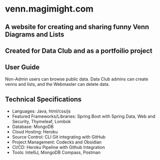 # venn.magimight.com
## A website for creating and sharing funny Venn Diagrams and Lists
## Created for Data Club and as a portfoilio project

## User Guide

Non-Admin users can browse public data. Data Club admins can create venns and lists, and the Webmaster can delete data.

## Technical Specifications
- Languages: Java, html/css/js
- Featured Frameworks/Libraries: Spring Boot with Spring Data, Web and Security, Thymeleaf, Lombok
- Database: MongoDB
- Cloud Hosting: Heroku
- Source Control: CLI Git integrating with GitHub
- Project Management: Codecks and Obsidian
- CI/CD: Heroku Pipeline with Github Integration
- Tools: IntelliJ, MongoDB Compass, Postman

